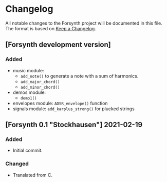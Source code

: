 # Changelog
All notable changes to the Forsynth project will be documented in this file.
The format is based on [Keep a Changelog](https://keepachangelog.com/en/1.0.0/).


## [Forsynth development version]

### Added
- music module:
    - `add_note()` to generate a note with a sum of harmonics.
    - `add_major_chord()`
    - `add_minor_chord()`
- demos module:
    - `demo1()`
- envelopes module: `ADSR_envelope()` function
- signals module: `add_karplus_strong()` for plucked strings

## [Forsynth 0.1 "Stockhausen"] 2021-02-19

### Added
- Initial commit.

### Changed
- Translated from C.
